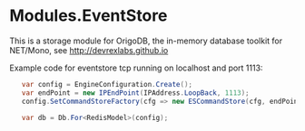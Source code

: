 Modules.EventStore
==================


This is a storage module for OrigoDB, the in-memory database toolkit for NET/Mono, see http://devrexlabs.github.io


Example code for eventstore tcp running on localhost and port 1113:

```csharp
   var config = EngineConfiguration.Create();
   var endPoint = new IPEndPoint(IPAddress.LoopBack, 1113);
   config.SetCommandStoreFactory(cfg => new ESCommandStore(cfg, endPoint, "my-stream"));

   var db = Db.For<RedisModel>(config);
```
